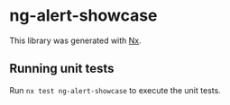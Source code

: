 # ng-alert-showcase

This library was generated with [Nx](https://nx.dev).

## Running unit tests

Run `nx test ng-alert-showcase` to execute the unit tests.
